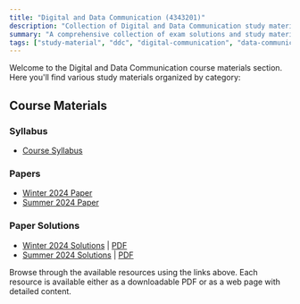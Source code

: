 ```yaml
---
title: "Digital and Data Communication (4343201)"
description: "Collection of Digital and Data Communication study materials and exam solutions"
summary: "A comprehensive collection of exam solutions and study materials for the Digital and Data Communication (DDC) course"
tags: ["study-material", "ddc", "digital-communication", "data-communication", "exam-solutions", "4343201"]
---
```


Welcome to the Digital and Data Communication course materials section. Here you'll find various study materials organized by category:

## Course Materials

### Syllabus

- [Course Syllabus](/resources/study-materials/4343201-ddc/4343201.pdf)

### Papers

- [Winter 2024 Paper](/resources/study-materials/4343201-ddc/4343201-Winter-2024.pdf)
- [Summer 2024 Paper](/resources/study-materials/4343201-ddc/4343201-Summer-2024.pdf)

### Paper Solutions

- [Winter 2024 Solutions](4343201-winter-2024-solution) | [PDF](4343201-winter-2024-solution.pdf)
- [Summer 2024 Solutions](4343201-summer-2024-solution) | [PDF](4343201-summer-2024-solution.pdf)

Browse through the available resources using the links above. Each resource is available either as a downloadable PDF or as a web page with detailed content.
